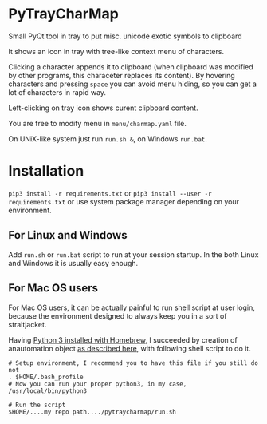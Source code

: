 PyTrayCharMap
=============

Small PyQt tool in tray to put misc. unicode exotic symbols to clipboard

It shows an icon in tray with tree-like context menu of characters.

Clicking a character appends it to clipboard (when clipboard was modified
by other programs, this characeter replaces its content). By hovering
characters and pressing `space` you can avoid menu hiding, so you
can get a lot of characters in rapid way.

Left-clicking on tray icon shows curent clipboard content.

You are free to modify menu in `menu/charmap.yaml` file.

On UNiX-like system just run `run.sh &`, on Windows `run.bat`.

Installation
============

`pip3 install -r requirements.txt` or `pip3 install --user -r requirements.txt`
or use system package manager depending on your environment.

For Linux and Windows
---------------------

Add `run.sh` or `run.bat` script to run at your session startup. In the both Linux and
Windows it is usually easy enough.

For Mac OS users
----------------

For Mac OS users, it can be actually painful to run shell script at user login,
because the environment designed to always keep you in a sort of straitjacket.

Having [Python 3 installed with Homebrew](https://formulae.brew.sh/formula/python@3.9),
I succeeded by creation of anautomation object
[as described here](https://stackoverflow.com/a/6445525/539470),
with following shell script to do it.

```
# Setup environment, I recommend you to have this file if you still do not
. $HOME/.bash_profile
# Now you can run your proper python3, in my case, /usr/local/bin/python3

# Run the script
$HOME/....my repo path..../pytraycharmap/run.sh
```
